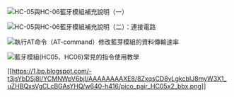 ![HC-05與HC-06藍牙模組補充說明（一）](https://swf.com.tw/?p=693)

![HC-05與HC-06藍牙模組補充說明（二）：連接電路](https://swf.com.tw/?p=705)




![執行AT命令（AT-command）修改藍芽模組的資料傳輸速率](https://swf.com.tw/?p=693)

![藍牙模組(HC05、HC06)常見的指令使用教學](https://blog.cavedu.com/2017/10/18/hc05-hc06/)

[[https://1.bp.blogspot.com/-t3jsYbDSj8I/YCMNWpV6bjI/AAAAAAAAXE8/8ZxqsCD8vLgkcbIJ8myW3X1_uZHBQxsVgCLcBGAsYHQ/w640-h416/pico_pair_HC05x2_bbx.png]]


